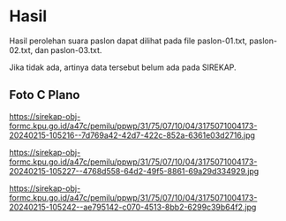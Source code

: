 # Hasil

Hasil perolehan suara paslon dapat dilihat pada file paslon-01.txt, paslon-02.txt, dan paslon-03.txt.

Jika tidak ada, artinya data tersebut belum ada pada SIREKAP.

## Foto C Plano

https://sirekap-obj-formc.kpu.go.id/a47c/pemilu/ppwp/31/75/07/10/04/3175071004173-20240215-105216--7d769a42-42d7-422c-852a-6361e03d2716.jpg

https://sirekap-obj-formc.kpu.go.id/a47c/pemilu/ppwp/31/75/07/10/04/3175071004173-20240215-105227--4768d558-64d2-49f5-8861-69a29d334929.jpg

https://sirekap-obj-formc.kpu.go.id/a47c/pemilu/ppwp/31/75/07/10/04/3175071004173-20240215-105242--ae795142-c070-4513-8bb2-6299c39b64f2.jpg

